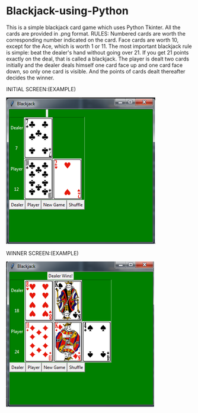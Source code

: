 # Blackjack-using-Python

This is a simple blackjack card game which uses Python Tkinter. All the cards are provided in .png format.
RULES:
  Numbered cards are worth the corresponding number indicated on the card. Face cards are worth 10, except for the Ace, which is worth 1  or 11. The most important blackjack rule is simple: beat the dealer's hand without going over 21. If you get 21 points exactly on the deal, that is called a blackjack. The player is dealt two cards initially and the dealer deals himself one card face up and one card face down, so only one card is visible. And the points of cards dealt thereafter decides the winner.
  
INITIAL SCREEN:(EXAMPLE)

![](initial.png)

  
WINNER SCREEN:(EXAMPLE)

![](winner_screen.png)
